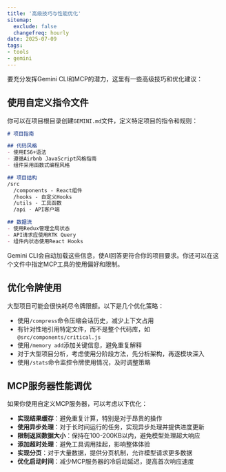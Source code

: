```yaml
---
title: '高级技巧与性能优化'
sitemap:
  exclude: false
  changefreq: hourly
date: 2025-07-09
tags:
- tools
- gemini
---
```


要充分发挥Gemini CLI和MCP的潜力，这里有一些高级技巧和优化建议：

## 使用自定义指令文件

你可以在项目根目录创建`GEMINI.md`文件，定义特定项目的指令和规则：

```md
# 项目指南

## 代码风格
- 使用ES6+语法
- 遵循Airbnb JavaScript风格指南
- 组件采用函数式编程风格

## 项目结构
/src
  /components - React组件
  /hooks - 自定义Hooks
  /utils - 工具函数
  /api - API客户端

## 数据流
- 使用Redux管理全局状态
- API请求应使用RTK Query
- 组件内状态使用React Hooks
```

Gemini CLI会自动加载这些信息，使AI回答更符合你的项目要求。你还可以在这个文件中指定MCP工具的使用偏好和限制。


## 优化令牌使用

大型项目可能会很快耗尽令牌限额。以下是几个优化策略：

- 使用`/compress`命令压缩会话历史，减少上下文占用
- 有针对性地引用特定文件，而不是整个代码库，如`@src/components/critical.js`
- 使用`/memory add`添加关键信息，避免重复解释
- 对于大型项目分析，考虑使用分阶段方法，先分析架构，再逐模块深入
- 使用`/stats`命令监控令牌使用情况，及时调整策略

## MCP服务器性能调优

如果你使用自定义MCP服务器，可以考虑以下优化：

- **实现结果缓存**：避免重复计算，特别是对于昂贵的操作
- **使用异步处理**：对于长时间运行的任务，实现异步处理并提供进度更新
- **限制返回数据大小**：保持在100-200KB以内，避免模型处理超大响应
- **添加超时处理**：避免工具调用挂起，影响整体体验
- **实现分页**：对于大量数据，提供分页机制，允许模型请求更多数据
- **优化启动时间**：减少MCP服务器的冷启动延迟，提高首次响应速度

